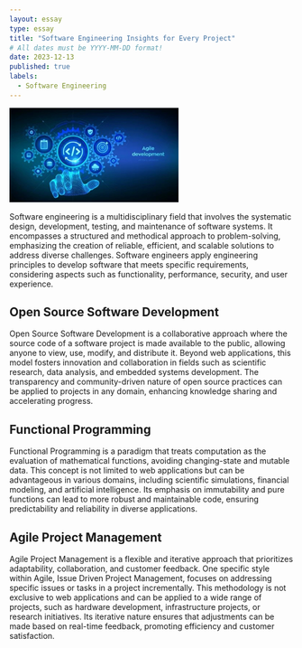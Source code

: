 ```yaml
---
layout: essay
type: essay
title: "Software Engineering Insights for Every Project"
# All dates must be YYYY-MM-DD format!
date: 2023-12-13
published: true
labels:
  - Software Engineering
---
```


<img width="300px" class="rounded float-start pe-4" src="../img/agile-dev.jpg">

Software engineering is a multidisciplinary field that involves the systematic design, development, testing, and maintenance of software systems. It encompasses a structured and methodical approach to problem-solving, emphasizing the creation of reliable, efficient, and scalable solutions to address diverse challenges. Software engineers apply engineering principles to develop software that meets specific requirements, considering aspects such as functionality, performance, security, and user experience.

## Open Source Software Development

Open Source Software Development is a collaborative approach where the source code of a software project is made available to the public, allowing anyone to view, use, modify, and distribute it. Beyond web applications, this model fosters innovation and collaboration in fields such as scientific research, data analysis, and embedded systems development. The transparency and community-driven nature of open source practices can be applied to projects in any domain, enhancing knowledge sharing and accelerating progress.

## Functional Programming

Functional Programming is a paradigm that treats computation as the evaluation of mathematical functions, avoiding changing-state and mutable data. This concept is not limited to web applications but can be advantageous in various domains, including scientific simulations, financial modeling, and artificial intelligence. Its emphasis on immutability and pure functions can lead to more robust and maintainable code, ensuring predictability and reliability in diverse applications.

## Agile Project Management

Agile Project Management is a flexible and iterative approach that prioritizes adaptability, collaboration, and customer feedback. One specific style within Agile, Issue Driven Project Management, focuses on addressing specific issues or tasks in a project incrementally. This methodology is not exclusive to web applications and can be applied to a wide range of projects, such as hardware development, infrastructure projects, or research initiatives. Its iterative nature ensures that adjustments can be made based on real-time feedback, promoting efficiency and customer satisfaction.
